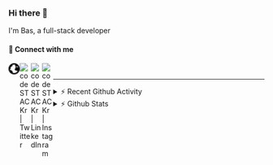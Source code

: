 ### Hi there 👋
I'm Bas, a full-stack developer

#### 📩 Connect with me

[<img align="left" alt="codeSTACKr.com" width="22px" src="https://raw.githubusercontent.com/iconic/open-iconic/master/svg/globe.svg" />][website]
[<img align="left" alt="codeSTACKr | Twitter" width="22px" src="https://cdn.jsdelivr.net/npm/simple-icons@v3/icons/twitter.svg" />][twitter]
[<img align="left" alt="codeSTACKr | LinkedIn" width="22px" src="https://cdn.jsdelivr.net/npm/simple-icons@v3/icons/linkedin.svg" />][linkedin]
[<img align="left" alt="codeSTACKr | Instagram" width="22px" src="https://cdn.jsdelivr.net/npm/simple-icons@v3/icons/instagram.svg" />][instagram]

<br/>

---

<details>
    <summary>⚡ Recent Github Activity</summary>

<!--START_SECTION:activity-->
1. 🗣 Commented on [#1216](https://github.com/adobe/react-spectrum/issues/1216) in [adobe/react-spectrum](https://github.com/adobe/react-spectrum)
2. ❗️ Opened issue [#1216](https://github.com/adobe/react-spectrum/issues/1216) in [adobe/react-spectrum](https://github.com/adobe/react-spectrum)
3. ❗️ Closed issue [#1](https://github.com/crescoinnovations/icofy/issues/1) in [crescoinnovations/icofy](https://github.com/crescoinnovations/icofy)
4. 🎉 Merged PR [#7](https://github.com//basvandriel/basvandriel.github.io/pull/7) in [basvandriel/basvandriel.github.io](https://github.com//basvandriel/basvandriel.github.io)
5. 🎉 Merged PR [#4](https://github.com//basvandriel/basvandriel.github.io/pull/4) in [basvandriel/basvandriel.github.io](https://github.com//basvandriel/basvandriel.github.io)
<!--END_SECTION:activity-->
</details>

<details>
  <summary>⚡ Github Stats</summary>

  <img align="left" alt="codeSTACKr's Github Stats" src="https://github-readme-stats.codestackr.vercel.app/api?username=basvandriel&show_icons=true&hide_border=true" />

</details>


[website]: https://basvandriel.nl
[twitter]: https://twitter.com/bvandriel
[instagram]: https://instagram.com/bas.vandriel
[linkedin]: https://linkedin.com/in/basvandriel